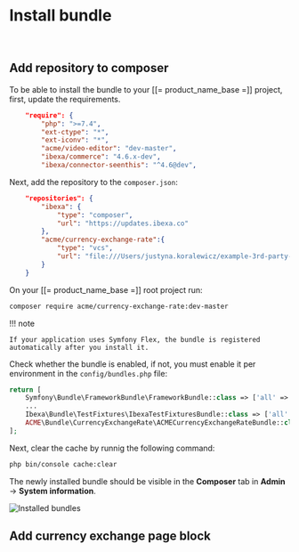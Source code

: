 # Install bundle
 


## Add repository to composer

To be able to install the bundle to your [[= product_name_base =]] project, first, update the requirements.


```json
    "require": {
        "php": ">=7.4",
        "ext-ctype": "*",
        "ext-iconv": "*",
        "acme/video-editor": "dev-master",
        "ibexa/commerce": "4.6.x-dev",
        "ibexa/connector-seenthis": "^4.6@dev",
```


Next, add the repository to the `composer.json`:

```json hl_lines="17"
    "repositories": {
        "ibexa": {
            "type": "composer",
            "url": "https://updates.ibexa.co"
        },
        "acme/currency-exchange-rate":{
            "type": "vcs",
            "url": "file:///Users/justyna.koralewicz/example-3rd-party-extension"
        }
    }
```


On your [[= product_name_base =]] root project run:
 
```bash
composer require acme/currency-exchange-rate:dev-master
```

!!! note

    If your application uses Symfony Flex, the bundle is registered automatically after you install it.


Check whether the bundle is enabled, if not, you must enable it per environment in the `config/bundles.php` file:


```php
return [
    Symfony\Bundle\FrameworkBundle\FrameworkBundle::class => ['all' => true],
    ...
    Ibexa\Bundle\TestFixtures\IbexaTestFixturesBundle::class => ['all' => true],
    ACME\Bundle\CurrencyExchangeRate\ACMECurrencyExchangeRateBundle::class => ['all' => true],
];
```


Next, clear the cache by runnig the following command:

```bash
php bin/console cache:clear
```

The newly installed bundle should be visible in the **Composer** tab in **Admin** -> **System information**.

![Installed bundles](sys_info_composer_tab.png)


## Add currency exchange page block


